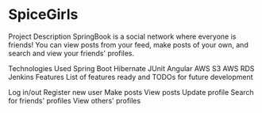 # SpiceGirls
Project Description
SpringBook is a social network where everyone is friends! You can view posts from your feed, make posts of your own, and search and view your friends' profiles.

Technologies Used
Spring Boot
Hibernate
JUnit
Angular
AWS S3
AWS RDS
Jenkins
Features
List of features ready and TODOs for future development

Log in/out
Register new user
Make posts
View posts
Update profile
Search for friends' profiles
View others' profiles



